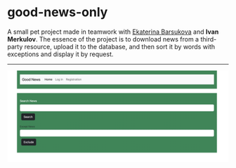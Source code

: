 # good-news-only
A small pet project made in teamwork with  [Ekaterina Barsukova](https://github.com/alterkate) and **Ivan Merkulov**.
The essence of the project is to download news from a third-party resource, upload it to the database, and then sort it by words with exceptions and display it by request.
____

![screenshot]("./../public/screenshot.png?raw=true", "Main Page")

